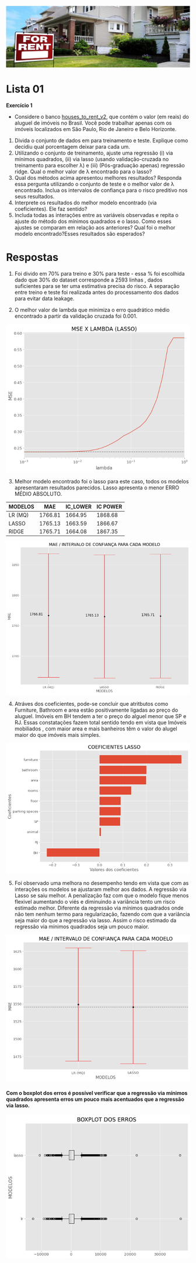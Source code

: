 
<img src="house_img.png">

# Lista 01 
**Exercı́cio 1**
* Considere o banco <a href="https://www.dropbox.com/s/8auhk2zaogovjvn/houses_to_rent_v2.csv?dl=0">houses_to_rent_v2</a>, que contém o valor (em reais) do aluguel de imóveis no Brasil. Você pode trabalhar apenas com os imóveis localizados em São Paulo, Rio de Janeiro e Belo Horizonte.
1. Divida o conjunto de dados em para treinamento e teste. Explique como decidiu qual porcentagem deixar
para cada um.
2. Utilizando o conjunto de treinamento, ajuste uma regressão (i) via mı́nimos quadrados, (ii) via lasso (usando validação-cruzada no treinamento para escolher λ) e (iii) (Pós-graduação apenas) regressão ridge. Qual o melhor valor de λ encontrado para o lasso?
3. Qual dos métodos acima apresentou melhores resultados? Responda essa pergunta utilizando o conjunto de teste e o melhor valor de λ encontrado. Inclua os intervalos de confiança para o risco preditivo nos seus resultados.
4. Interprete os resultados do melhor modelo encontrado (via coeficientes). Ele faz sentido?
5. Includa todas as interações entre as variáveis observadas e repita o ajuste do método dos mínimos quadrados e o lasso. Como esses ajustes se comparam em relação aos anteriores? Qual foi o melhor modelo encontrado?Esses resultados são esperados?

# Respostas

1.  Foi divido em 70% para treino e 30% para teste - essa % foi escolhida dado que 30% do dataset corresponde a 2593 linhas , dados  suficientes para se ter uma estimativa precisa do risco. A separação entre treino e teste foi realizada antes do processamento dos dados para evitar data leakage.

2. O melhor valor de lambda que minimiza o erro quadrático médio encontrado a partir da validação cruzada foi 0.001.
<img src="lasso_lambda.png">

3. Melhor modelo encontrado foi o lasso para este caso, todos os modelos apresentaram resultados parecidos. Lasso apresenta o menor ERRO MÉDIO ABSOLUTO.

| MODELOS | MAE | IC_LOWER | IC POWER |
|---------|-----|--------- |----------|
| LR (MQ) |1766.81  | 1664.95|1868.68|
| LASSO |1765.13|1663.59|1866.67|
| RIDGE |  1765.71|  1664.08|1867.35|

<img src="avaliacao_modelo.png">

4.  Atráves dos coeficientes, pode-se concluir que atritbutos como Furniture, Bathroom e area estão positivamente ligadas ao preço do aluguel. Imóveis em BH tendem a ter o preço do alguel menor que SP e RJ. Essas constatações fazem total sentido tendo em vista que Imóveis mobiliados , com maior area e mais banheiros têm o valor do alugel maior do que imóveis mais simples.
<img src="lasso_coeficiente.png">

5.    Foi observado uma melhora no desempenho tendo em vista que com as interações os modelos se ajustaram melhor aos dados. A regressão via Lasso se saiu melhor. A penalização faz com que o modelo fique menos flexivel aumentando o viés e diminuindo a variância tento um risco estimado melhor. Diferente da regressão via mínimos quadrados onde não tem nenhum termo para regularização, fazendo com que a variância seja maior do que a regressão via lasso. Assim o risco estimado da regressão via mínimos quadrados seja um pouco maior.
<img src="Lasso_lr_interaction.png">
	
#### Com o boxplot dos erros é possível verificar que a regressão via mínimos quadrados apresenta erros um pouco mais acentuados que a regressão via lasso.
<img src="boxplot.png">

